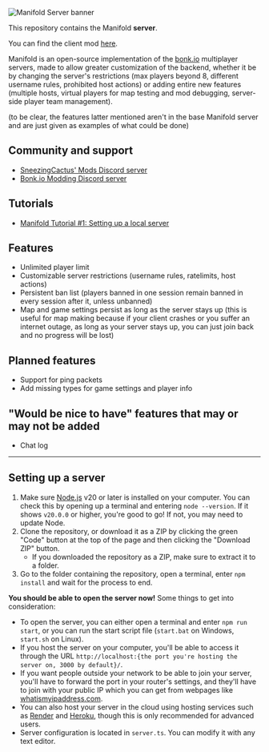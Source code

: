 ![Manifold Server banner](https://github.com/SneezingCactus/manifold-server/assets/46355725/57f20767-4796-4bf5-9cef-b4ce098215fb)

This repository contains the Manifold **server**.

You can find the client mod [here](https://github.com/SneezingCactus/manifold-client).

Manifold is an open-source implementation of the [bonk.io](https://bonk.io/) multiplayer servers, made to allow greater customization of the backend, whether it be by changing the server's restrictions (max players beyond 8, different username rules, prohibited host actions) or adding entire new features (multiple hosts, virtual players for map testing and mod debugging, server-side player team management).

(to be clear, the features latter mentioned aren't in the base Manifold server and are just given as examples of what could be done)

## Community and support
* [SneezingCactus' Mods Discord server](https://discord.gg/dnBM3N6H8a)
* [Bonk.io Modding Discord server](https://discord.gg/PHtG6qN3qj)

## Tutorials
* [Manifold Tutorial #1: Setting up a local server](https://www.youtube.com/watch?v=eWAnlHpnvj4)

## Features

- Unlimited player limit
- Customizable server restrictions (username rules, ratelimits, host actions)
- Persistent ban list (players banned in one session remain banned in every session after it, unless unbanned)
- Map and game settings persist as long as the server stays up (this is useful for map making because if your client crashes or you suffer an internet outage, as long as your server stays up, you can just join back and no progress will be lost)

## Planned features

- Support for ping packets
- Add missing types for game settings and player info

## "Would be nice to have" features that may or may not be added

- Chat log

---

## Setting up a server

1. Make sure [Node.js](https://nodejs.org/en) v20 or later is installed on your computer. You can check this by opening up a terminal and entering `node --version`. If it shows `v20.0.0` or higher, you're good to go! If not, you may need to update Node.
2. Clone the repository, or download it as a ZIP by clicking the green "Code" button at the top of the page and then clicking the "Download ZIP" button.
   * If you downloaded the repository as a ZIP, make sure to extract it to a folder.
3. Go to the folder containing the repository, open a terminal, enter `npm install` and wait for the process to end.

**You should be able to open the server now!** Some things to get into consideration:

* To open the server, you can either open a terminal and enter `npm run start`, or you can run the start script file (`start.bat` on Windows, `start.sh` on Linux).
* If you host the server on your computer, you'll be able to access it through the URL `http://localhost:{the port you're hosting the server on, 3000 by default}/`.
* If you want people outside your network to be able to join your server, you'll have to forward the port in your router's settings, and they'll have to join with your public IP which you can get from webpages like [whatismyipaddress.com](https://whatismyipaddress.com/).
* You can also host your server in the cloud using hosting services such as [Render](https://render.com/) and [Heroku](https://www.heroku.com/), though this is only recommended for advanced users.
* Server configuration is located in `server.ts`. You can modify it with any text editor.
